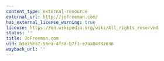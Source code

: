 ```yaml
---
content_type: external-resource
external_url: http://jofreeman.com/
has_external_license_warning: true
license: https://en.wikipedia.org/wiki/All_rights_reserved
status: ''
title: JoFreeman.com
uid: b3e75ea7-56ea-4f3d-b7f1-e7aa04382636
wayback_url: ''
---
```

